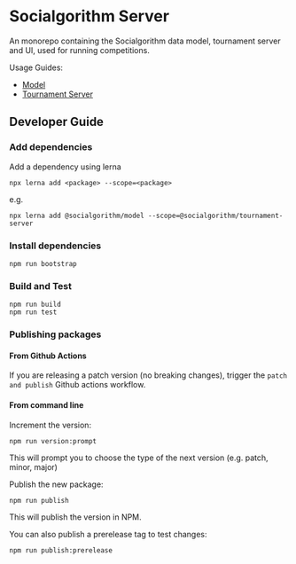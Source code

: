 # Socialgorithm Server

An monorepo containing the Socialgorithm data model, tournament server and UI, used for running competitions.

Usage Guides:
* [Model](packages/model/README.md)
* [Tournament Server](packages/tournament-server/README.md)

## Developer Guide

### Add dependencies

Add a dependency using lerna

```
npx lerna add <package> --scope=<package>
```

e.g. 

```
npx lerna add @socialgorithm/model --scope=@socialgorithm/tournament-server
```

### Install dependencies

```
npm run bootstrap
```

### Build and Test

```
npm run build
npm run test
```

### Publishing packages

#### From Github Actions

If you are releasing a patch version (no breaking changes), trigger the `patch and publish` Github actions workflow.

#### From command line

Increment the version:
```
npm run version:prompt
```

This will prompt you to choose the type of the next version (e.g. patch, minor, major)

Publish the new package:
```
npm run publish
```

This will publish the version in NPM.

You can also publish a prerelease tag to test changes:

```
npm run publish:prerelease
```
